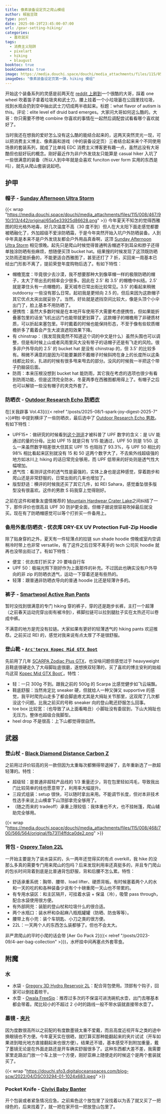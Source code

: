 ```yaml
---
title: 像素装备设定页之爬山模组
author: 椒盐豆豉
type: post
date: 2025-08-19T23:45:00-07:00
url: /gear-setting-hiking/
categories:
  - 喜欢就买
tags:
  - 消费主义陷阱
  - pixelart
  - hiking
  - blaugust
booktoc: true
bookComments: true
image: https://media.douchi.space/douchi/media_attachments/files/115/059/762/659/017/568/original/8c903225e8bc7562.png
imageDes: "像素装备设定页第一弹，hiking 模组"
---
```


开始这个装备系列的灵感是前两天在 [reddit 上刷到](https://www.reddit.com/r/TheRandomest/s/vuvlVtdgsU)一个很酷的大哥，踩着 one wheel 吹着笛子拿着垃圾夹和武士刀，腰上挂着一个小垃圾篓在公园里找垃圾，找到水瓶会扔到空中抽出武士刀切成两半收起来。标题：what flavor of autism is this。评论：elite level elf druid bard emerges。大家问大哥如何这么酷的。大哥：你只需要不停地 combine 你喜欢的事情在一起然后调配尝试看看哪个喜欢就好了。

当时我还在想我的爱好怎么没有这么酷的能结合起来的，这两天突然灵光一现，可以把消费主义博主、像素画和游戏（中的装备设定页）三者结合起来来个不同使用场景的套装系列，就成了比单纯 EDC 消费主义博客更有趣一点，虽然远没有大哥酷但也挺好玩的概念。刚好最近作为非户外发烧友只能算是 casual hiker 入坑了一些很满意的装备（所以人到中年就是会喜欢 funciton over form 实用的东西是吗），就先从爬山套装说起吧。

<!--more-->


## 护甲
### 帽子 - [Sunday Afternoon Ultra Storm](https://amzn.to/41JLFxl)
{{< wrap "https://media.douchi.space/douchi/media_attachments/files/115/008/467/910/313/442/original/65a5e33925d86628.png" >}}
今年夏天不知怎的觉得西雅图的阳光格外地毒，好几次温度不高（30 度不到）但人在大太阳下面走感觉都要被晒融化了，外加超级不爱涂防晒霜，于是今年突然开始入坑户外防晒装备。人到中年真是本来不是户外发烧友都会户外用品真香啊，这顶 [Sunday Afternoon Ultra Storm](https://amzn.to/41JLFxl) 相见恨晚。起先只是爬山时候觉得普通鸭舌帽遮不到耳朵和脖子还得单独涂防晒有些麻烦，想随便买顶 bucket hat。结果搜的时候发现了这顶既防晒又防雨还能折叠的，不能更适合西雅图了，甚至还打了 7 折，买回来一周基本已经出门形影不离了，提前荣登年度购物后选了。有如下特性：
- 帽檐宽度：毕竟很少去沙漠，我不想要那种大到像草帽一样的极限防晒的帽子，太大了带出去的频率会少很多。因此在 2.5' 和 3.5' 的帽檐中纠结。2.5' 就是罩住头有一点帽檐的，夏天城市日常出街比较常见。3.5' 的看起来稍微 outdoorsy 一些没有那么日常。起初我是更倾向 2.5 的，但后来因为这款帽子其它优点太突出就妥协了。当然，好处就是遮挡空间比较大，像是头顶个小伞出门了，脸上基本不用防晒了。
- 便携性：虽然大多数时候是在本地开车使用不大需要考虑便携性，但如果能折叠塞包里的话坐飞机出远门也能带就更划算了。这款帽子的帽檐用了非硬质材质，可以折起来塞包里。平时戴着的时候也能保持形态，不至于像有些软质帽檐折多了戴着会产生大波浪遮阳效果下降。
- 有 chinstrap：（我发现我竟然不知道这个词的中文是什么）虽然头围也可以调整，但是有时候上山或者风雨里风大没有带子的话帽子还是有飞走的风险。很多非户外导向的 2.5' 的 bucket hat 是没有 chinstrap 的，但 3.5' 的比较多有。稍微不满意的是因为可能要兼顾不戴帽子时候斜挎在身上的长度所以这条线都比较长，扎进的时候有很多甩来甩去的部分。没风的时候我一半把这个带子扔脑袋后面。
- 防雨：本来压根没想到 bucket hat 能防雨，其它我在考虑的选项也很少有看到防雨功能，但是这顶完全防水，冬夏两季在西雅图都用得上了。有帽子之后也可以解锁一些没有帽子的夹克外套了。

### 防晒衣 - [Outdoor Research Echo 防晒衣](https://amzn.to/46yXSbu)
在[关我辟事 Vol.43]({{< relref "/posts/2025-08/1-spark-joy-digest-2025-7" >}}#物) 中提到横评了一些防晒衣，最后选中了 [Outdoor Research Echo 男款](https://amzn.to/46yXSbu)。有如下特性：
- UPF15+：做研究的时候看到[这个测评](https://www.adventurealan.com/best-sun-hoodies-hiking/?utm_source=blog.douchi.space)才被科普了 UPF 数字的含义：是 UV 能通过的量的分母。比如 UPF 15 就是只有 1/15 能通过，UPF 50 则是 1/50. 这么一来虽然数字相差很大但其实 UPF 15 也阻挡了 93.3%，与 UPF 50 相比的 98% 相比看起来区别就没有 15 和 50 这两个数字大了，不去紫外线超级强的地方如冰川上 hiking 的话日常完全够用，而 UPF 低带来的好处则是透气性大幅增加。
- 透气性：看测评这件的透气性是最强的，实体上身也是这种感觉，穿着跑步和爬山还是非常舒服的，日常出街的几率也增加了。
- 版型舒适：横评的时候我还买了其它几件，如 REI Sahara，感觉垂坠很多版型没有很喜欢。这件的男款 S 码我穿上觉得刚好。

之前在这件和被象友盛情推荐的 [Mountain Hardwear Crater Lake](https://amzn.to/3IzGfyc)之间纠结了一下，那件评价也很高且 UPF 30 防护更全面，但帽子据说很容易吹掉最后就没买。现在有了防晒帽感觉可以等个打折买一件备用上。

### 备用外套/防晒衣 - 优衣库 DRY-EX UV Protection Full-Zip Hoodie
除了贴身穿的之外，夏天有一件轻薄点的拉链 sun shade hoodie 傍晚或室内空调稍冷时带上也非常 versatile，有了这件之后日常不离手的 tech 公司灰 hoodie 就再也没带出街过了。有如下特性：
- 便宜：优衣库打折买才 20 要啥自行车
- UPF 50：极端光照下刚好作为上面那件的补充。不过因此也确实没有户外导向的非 zip 的防晒衣透气，运动一下穿着还是有些热的。
- 轻薄：跟普通非防晒衣导向的普通 hoodie 比还是轻薄许多的。

### 裤子 - [Smartwool Active Run Pants](https://amzn.to/4fM0XYg)
暂时没找到很满意的专门 hiking 穿的裤子，穿的还是跑步长裤，主打一个超薄（之前春天运动完穿出街有被冷到），裤脚拉链可以拉到腿肚子实在太热还可以卷成中裤。

不满意的地方是兜没有拉链。大家如果有更好的轻薄透气的 hiking pants 欢迎推荐。之前买过 REI 的，感觉对我来说有点太厚了不是很舒服。

### 登山靴 - [`Arc'teryx Kopec Mid GTX Boot`](https://amzn.to/43TzH5O)
先前用了几年 [SCARPA Zodiac Plus GTX](https://amzn.to/4lviHs3)，也没啥问题但感觉过于 heavyweight 且鞋底很硬走久了大母脚趾底很磨，遂想换双轻薄的，买了喜欢的博主安利的始祖鸟这双 [Kopec Mid GTX Boot`](https://amzn.to/43TzH5O)。特性：
- 轻：一只 300g 不到。跟我之前的 500g 的 Scarpa 比感觉健步如飞云端飘。
- 鞋底舒服：当然肯定比 sneaker 硬，但就给人一种又弹又 supportive 的感觉，我平时爬完山走多了都会脚底疼尤其是大拇趾关节那里，这双爬了几次都没这个问题。比我之前买的号称 sneaker 向的登山靴还舒服怎么回事。
- toe box 比较宽：（也导致了从上面看略丑）小脚趾没有委屈到，下山大拇趾也无压力。整体也超级合我脚型。
- heel drop 不是很高：上下山都觉得很自然。


## 武器
### 登山杖 - [Black Diamond Distance Carbon Z](https://amzn.to/4gVgLIe)
之前用过评价较高的另一款但因为太重每次都懒得带退掉了，去年重新选了一款超轻薄的。特性：
- 超级轻：是普通非超轻产品线的 1/3 重量还少，背在包里轻如鸿毛，导致我出门比较简单的线也愿意带了，利用率大幅提升。
- 三段式组装：setup 很快，可以随时拿出来用。不能调节长度，但对本非技术性选手来说上山横拿下山顶部拿完全够用了。
- （随之而来的 tradeoff）承重上限较低：我体重也不大，也不挂帐篷，爬山辅助完全够用。

{{< wrap "https://media.douchi.space/douchi/media_attachments/files/115/008/468/700/566/564/original/fb73114ffdca0de2.png" >}}
### 背包 - [Osprey Talon 22L](https://amzn.to/4ly1dLC)
一开始主要是为了装水袋买的，头一两年还觉得买的有点 overkill，我 hike 的没那么多真的需要专门用来爬山的包吗？后来发现利用率还真挺多的，并且专门爬山的包长时间背着到底是比普通背包舒服，背和后腰不怎么累。特性：
- 舒适承重系统：胸带、腰带、load lifter、硬质背板。有时候塞着两个人的水和一天的吃的和各种装备少说有个十磅重爬一天山也不带累的。
- 有专用水袋区：和主区隔开，可挂着水袋 + 保温（冷），吸管 pass through，配合水袋使用很方便。
- 有外部网兜：装脏的登山杖和垃圾什么的很合适。
- 两个水瓶口：装水杯和杂起麻八瓶瓶罐罐（防晒、防虫等等）。
- 腰带上有小兜：装个车钥匙、小刀之类的很方便。
- 22L：一天两个人的东西怎么装都够了。但也不会太大。

非严肃爬山的平时小爬的话会带 [Aer Go Pack 2]({{< relref "/posts/2023-09/4-aer-bag-collection" >}})，水杯挂中间再塞点外套零食。

## 附魔 
### 水
- 水袋 - [Gregory 3D Hydro Reservoir 2L](https://amzn.to/4mmoyBc)：配合背包使用。顶部有个钩子，回家可以倒挂着晾干。
- 水壶 - [Owala FreeSip]((https://amzn.to/477opdH))：推荐过多次的不保温可进洗碗机水壶，出门去哪基本都会带着。爬比较小的不超过 2 小时的路线一般不带水袋就直接带水壶了。

### 墨镜 - [夹片](https://amzn.to/4foLxZY) 
因为度数很高所以之前配的有度数墨镜太重不爱戴，而且高度近视开车之类的途中换眼镜也不方便。今年夏天实在很晒，就打算买那种能翻起来的夹片试试（开车如果进到暗光地方直接翻起来也很方便）。结果还不错，基本感受不到附加重量，戴了墨镜无论是在外面走路还是开车确实舒服很多了。这种东西都大差不差，我需要家里走路出门放一个车上放一个方便，刚好亚麻上随便走的时候这个是两个套装就买了。


{{< wrap "https://douchi.sfo3.digitaloceanspaces.com/blog-scw/2022/04/DSC03294-01-1024x683.jpeg" >}}
### Pocket Knife - [Civivi Baby Banter](https://amzn.to/3qZmZyI)
开个包装或者紧急情况应急。之前紫色这个放包里了没找着以为丢了就又买了一把绿色的，后来找着了，就一把在家开信一把放登山包里了。
